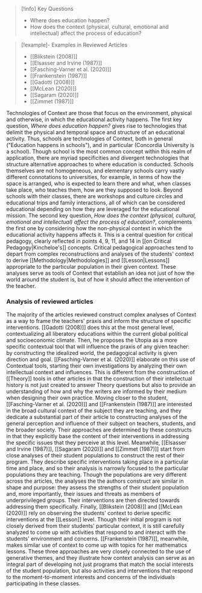 >[!info] Key Questions
>- Where does education happen?
>- How does the context (physical, cultural, emotional and intellectual) affect the process of education?

>[!example]- Examples in Reviewed Articles
>- [[Blikstein (2008)]]
>- [[Elsasser and Irvine (1987)]]
>- [[Fasching-Varner et al. (2020)]]
>- [[Frankenstein (1987)]]
>- [[Gadotti (2008)]]
>- [[McLean (2020)]]
>- [[Sagaram (2020)]]
>- [[Zimmet (1987)]]

Technologies of Context are those that focus on the environment, physical and otherwise, in which the educational activity happens. The first key question, *Where does education happen?* gives rise to technologies that delimit the physical and temporal space and structure of an educational activity. Thus, schools are technologies of Context, both in general ("Education happens in schools"), and in particular (Concordia University is a school). Though school is the most common concept within this realm of application, there are myriad specificities and divergent technologies that structure alternative approaches to where education is conducted. Schools themselves are not homogeneous, and elementary schools carry vastly different connotations to universities, for example, in terms of how the space is arranged, who is expected to learn there and what, when classes take place, who teaches them, how are they supposed to look. Beyond schools with their classes, there are workshops and culture circles and educational trips and family interactions, all of which can be considered educational depending on how they are leveraged for the educational mission.
The second key question, *How does the context (physical, cultural, emotional and intellectual) affect the process of education?*, complements the first one by considering how the non-physical context in which the educational activity happens affects it. This is a central question for critical pedagogy, clearly reflected in points 4, 9, 11, and 14 in [[on Critical Pedagogy|Kincheloe's]] concepts. Critical pedagogical approaches tend to depart from complex reconstructions and analyses of the students' context to derive [[Methodology|Methodologies]] and [[Lesson|Lessons]] appropriate to the particular population in their given context. These analyses serve as tools of Context that establish an idea not just of how the world around the student is, but of how it should affect the intervention of the teacher.
### Analysis  of reviewed articles
The majority of the articles reviewed construct complex analyses of Context as a way to frame the teachers' praxis and inform the structure of specific interventions. [[Gadotti (2008)]] does this at the most general level, contextualizing all liberatory educations within the current global political and socioeconomic climate. Then, he proposes the Utopia as a more specific contextual tool that will influence the praxis of any given teacher: by constructing the idealized world, the pedagogical activity is given direction and goal. 
[[Fasching-Varner et al. (2020)]] elaborate on this use of Contextual tools, starting their own investigations by analyzing their own intellectual context and influences. This is different from the construction of [[Theory]] tools in other articles in that the construction of their intellectual history is not just created to answer Theory questions but also to provide an understanding of how and why the writers are informed by their medium when designing their own practice.
Moving closer to the student, [[Fasching-Varner et al. (2020)]] and [[Frankenstein (1987)]] are interested in the broad cultural context of the subject they are teaching, and they dedicate a substantial part of their article to constructing analyses of the general perception and influence of their subject on teachers, students, and the broader society. Their approaches are determined by these constructs in that they explicitly base the content of their interventions in addressing the specific issues that they perceive at this level.
Meanwhile, [[Elsasser and Irvine (1987)]], [[Sagaram (2020)]] and [[Zimmet (1987)]] start from close analyses of their student populations to construct the rest of their program. They describe specific interventions taking place in a particular time and place, and so their analysis is narrowly focused to the particular populations they are teaching. Though the populations are very different across the articles, the analyses the the authors construct are similar in shape and purpose: they assess the strengths of their student population and, more importantly, their issues and threats as members of underprivileged groups. Their interventions are then directed towards addressing them specifically.
Finally, [[Blikstein (2008)]] and [[McLean (2020)]] rely on observing the students' context to derive specific interventions at the [[Lesson]] level. Though their initial program is not closely derived from their students' particular context, it is still carefully analyzed to come up with activities that respond to and interact with the students' environment and concerns. [[Frankenstein (1987)]], meanwhile, makes similar use of context to come up with topics for her mathematics lessons. These three approaches are very closely connected to the use of generative themes, and they illustrate how context analysis can serve as an integral part of developing not just programs that match the social interests of the student population, but also activities and interventions that respond to the moment-to-moment interests and concerns of the individuals participating in these classes.